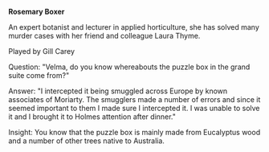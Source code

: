 **Rosemary Boxer**

An expert botanist and lecturer in applied horticulture, she has solved many murder cases with her friend and colleague Laura Thyme.

Played by Gill Carey

Question: "Velma, do you know whereabouts the puzzle box in the grand suite come from?"

Answer: "I intercepted it being smuggled across Europe by known associates of Moriarty. The smugglers made a number of errors and since it seemed important to them I made sure I intercepted it. I was unable to solve it and I brought it to Holmes attention after dinner."

Insight: You know that the puzzle box is mainly made from Eucalyptus wood and a number of other trees native to Australia.